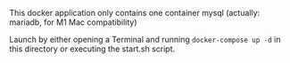 This docker application only contains one container mysql (actually: mariadb, for M1 Mac compatibility)

Launch by either opening a Terminal and running `docker-compose up -d` in this directory or executing the start.sh script.